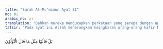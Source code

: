 ```yaml
---
title: "Surah Al-Mu'minun Ayat 81"
no: 81
arabic_no: ٨١
translation: "Bahkan mereka mengucapkan perkataan yang serupa dengan apa yang diucapkan oleh orang-orang terdahulu."
tafsir: "Pada ayat ini Allah menerangkan keingkaran orang-orang kafir Mekah itu sehingga mereka mengulang kembali apa yang diucapkan oleh orang-orang kafir dahulu seakan-akan mata mereka telah buta, telinga mereka telah tuli dan hati mereka telah terkunci mati untuk memperhatikan dan memikirkan dalil-dalil yang dikemukakan oleh Nabi Muhammad saw, yang tidak dapat mereka bantah lagi. Mereka mengatakan bahwa hari kebangkitan itu hanyalah omong kosong belaka yang selalu diada-adakan oleh Nabi Muhammad dan para rasul sebelumnya. Semenjak dahulu kala telah ada nabi-nabi dan rasul-rasul yang mengucapkan kata-kata seperti yang diucapkan Muhammad, tetapi nyatanya sampai sekarang telah berlalu masa yang demikian panjang hari Kiamat dan hari kebangkitan itu belum juga datang. \n\nAllah menggambarkan ucapan nenek moyang mereka tentang hari kebangkitan dengan firman-Nya:\n\nSungguh, yang demikian ini sudah dijanjikan kepada kami dan kepada nenek moyang kami dahulu, ini hanyalah dongeng orang-orang terdahulu!\" (al-Mu'minun/23: 83"
---
```

بَلْ قَالُوْا مِثْلَ مَا قَالَ الْاَوَّلُوْنَ